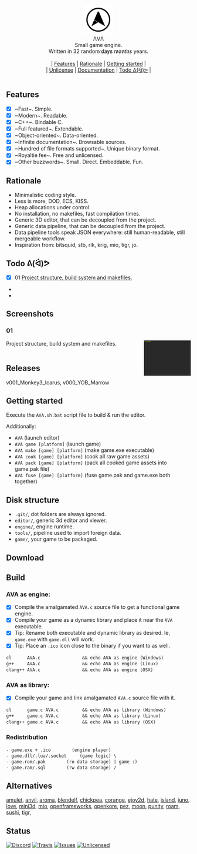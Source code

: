 <p align="center">
<br/>
  <img src="assets/logo/free_logo_2.png" width="80px"/><br/>
  ΛVΛ<br/>
  Small game engine.<br/>
  Written in 32 random ̷d̷a̷y̷s̷ m̷o̷n̷t̷h̷s̷ years.<br/>
<br/>|
  <a href="#features">Features</a> |
  <a href="#rationale">Rationale</a> |
  <a href="#getting-started">Getting started</a> |
<br/>|
  <a href="#unlicense">Unlicense</a> |
  <a href="#documentation">Documentation</a> |
  <a href="#todo-ᕕᐛᕗ">Todo ᕕ(ᐛ)ᕗ</a> |
<br/>
<br/>
</p>

## Features

- [x] ~Fast~. Simple.
- [x] ~Modern~. Readable.
- [x] ~C++~. Bindable C.
- [x] ~Full featured~. Extendable.
- [x] ~Object-oriented~. Data-oriented.
- [x] ~Infinite documentation~. Browsable sources.
- [x] ~Hundred of file formats supported~. Unique binary format.
- [x] ~Royaltie fee~. Free and unlicensed.
- [x] ~Other buzzwords~. Small. Direct. Embeddable. Fun.

## Rationale

- Minimalistic coding style.
- Less is more, DOD, ECS, KISS.
- Heap allocations under control.
- No installation, no makefiles, fast compilation times.
- Generic 3D editor, that can be decoupled from the project.
- Generic data pipeline, that can be decoupled from the project.
- Data pipeline tools speak JSON everywhere: still human-readable, still mergeable workflow.
- Inspiration from: bitsquid, stb, rlk, krig, mio, tigr, jo.

## Todo ᕕ(ᐛ)ᕗ
- [x] 01 [Project structure, build system and makefiles.](#01)
-
-

## Screenshots

### 01
Project structure, build system and makefiles.
<img src="assets/docs/001.gif" height="96px" align="right">
<br><br>

## Releases

v001_Monkey3_Icarus, v000_YOB_Marrow

## Getting started

Execute the `AVA.sh.bat` script file to build & run the editor.

Additionally:
- `AVA`                        (launch editor)
- `AVA game [platform]`        (launch game)
- `AVA make [game] [platform]` (make game.exe executable)
- `AVA cook [game] [platform]` (cook all raw game assets)
- `AVA pack [game] [platform]` (pack all cooked game assets into game.pak file)
- `AVA fuse [game] [platform]` (fuse game.pak and game.exe both together)

## Disk structure

- `.git/`, dot folders are always ignored.
- `editor/`, generic 3d editor and viewer.
- `engine/`, engine runtime.
- `tools/`, pipeline used to import foreign data.
- `game/`, your game to be packaged.

## Download

## Build

### AVA as engine:
- [x] Compile the amalgamated `AVA.c` source file to get a functional game engine.
- [x] Compile your game as a dynamic library and place it near the `AVA` executable.
- [x] Tip: Rename both executable and dynamic library as desired. Ie, `game.exe` with `game.dll` will work.
- [x] Tip: Place an `.ico` icon close to the binary if you want to as well.
```lisp
cl      AVA.c                && echo AVA as engine (Windows)
g++     AVA.c                && echo AVA as engine (Linux)
clang++ AVA.c                && echo AVA as engine (OSX)
```

### AVA as library:
- [x] Compile your game and link amalgamated `AVA.c` source file with it.
```lisp
cl      game.c AVA.c         && echo AVA as library (Windows)
g++     game.c AVA.c         && echo AVA as library (Linux)
clang++ game.c AVA.c         && echo AVA as library (OSX)
```

### Redistribution
```
- game.exe + .ico        (engine player)
- game.dll/.lua/.socket     (game logic) \
- game.rom/.pak        (ro data storage) | game :)
- game.ram/.sql        (rw data storage) /
```

## Alternatives

[amulet](https://github.com/search?utf8=%E2%9C%93&q=game+engine+amulet&type=),
[anvil](https://github.com/search?utf8=%E2%9C%93&q=game+engine+anvil&type=),
[aroma](https://github.com/search?utf8=%E2%9C%93&q=game+engine+aroma&type=),
[blendelf](https://github.com/search?utf8=%E2%9C%93&q=game+engine+blendelf&type=),
[chickpea](https://github.com/search?utf8=%E2%9C%93&q=game+engine+chickpea&type=),
[corange](https://github.com/search?utf8=%E2%9C%93&q=game+engine+corange&type=),
[ejoy2d](https://github.com/search?utf8=%E2%9C%93&q=game+engine+ejoy2d&type=),
[hate](https://github.com/search?utf8=%E2%9C%93&q=game+engine+hate&type=),
[island](https://github.com/search?utf8=%E2%9C%93&q=game+engine+island&type=),
[juno](https://github.com/search?utf8=%E2%9C%93&q=game+engine+juno&type=),
[love](https://github.com/search?utf8=%E2%9C%93&q=game+engine+love&type=),
[mini3d](https://github.com/search?utf8=%E2%9C%93&q=game+engine+mini3d&type=),
[mio](https://github.com/search?utf8=%E2%9C%93&q=game+engine+mio&type=),
[openframeworks](https://github.com/search?utf8=%E2%9C%93&q=game+engine+openframeworks&type=),
[openkore](https://github.com/search?utf8=%E2%9C%93&q=game+engine+openkore&type=),
[pez](https://github.com/search?utf8=%E2%9C%93&q=game+engine+pez&type=),
[moon](https://github.com/search?utf8=%E2%9C%93&q=game+engine+moon&type=),
[punity](https://github.com/search?utf8=%E2%9C%93&q=game+engine+punity&type=),
[roam](https://github.com/search?utf8=%E2%9C%93&q=game+engine+roam&type=),
[sushi](https://github.com/search?utf8=%E2%9C%93&q=game+engine+sushi&type=),
[tigr](https://github.com/search?utf8=%E2%9C%93&q=game+engine+tigr&type=),

## Status

[![Discord](https://img.shields.io/badge/chat-AVA%20lounge-738bd7.svg?logo=discord)](https://discord.gg/vu6Vt9d)
[![Travis](https://api.travis-ci.org/r-lyeh/AVA.svg?branch=master)](https://travis-ci.org/r-lyeh/AVA)
[![Issues](https://github-meta-badges.herokuapp.com/r-lyeh/AVA/issues.svg)](https://github.com/r-lyeh/AVA/issues)
[![Unlicensed](http://img.shields.io/badge/license-Unlicense-blue.svg?style=flat)](http://unlicense.org/)
